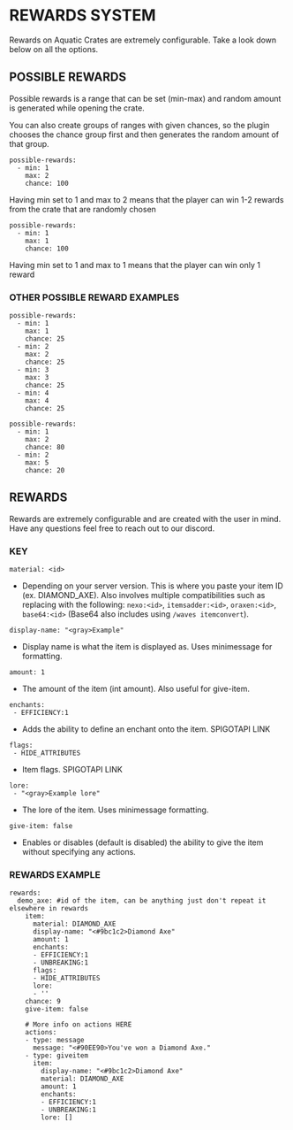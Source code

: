 # REWARDS SYSTEM

Rewards on Aquatic Crates are extremely configurable. Take a look down below on all the options.


## POSSIBLE REWARDS

Possible rewards is a range that can be set (min-max) and random amount is generated while opening the crate.

You can also create groups of ranges with given chances, so the plugin chooses the chance group first and then generates the random amount of that group.

```
possible-rewards:
  - min: 1
    max: 2
    chance: 100
```

Having min set to 1 and max to 2 means that the player can win 1-2 rewards from the crate that are randomly chosen


```
possible-rewards:
  - min: 1
    max: 1
    chance: 100
```

Having min set to 1 and max to 1 means that the player can win only 1 reward

### OTHER POSSIBLE REWARD EXAMPLES

```
possible-rewards:
  - min: 1
    max: 1
    chance: 25
  - min: 2
    max: 2
    chance: 25
  - min: 3
    max: 3
    chance: 25
  - min: 4
    max: 4
    chance: 25
```

```
possible-rewards:  
  - min: 1
    max: 2
    chance: 80
  - min: 2
    max: 5
    chance: 20
```

## REWARDS

Rewards are extremely configurable and are created with the user in mind. Have any questions feel free to reach out to our discord.

### KEY

`material: <id>`
  - Depending on your server version. This is where you paste your item ID (ex. DIAMOND_AXE). Also involves multiple compatibilities such as replacing <id> with the following: `nexo:<id>`, `itemsadder:<id>`, `oraxen:<id>`, `base64:<id>` (Base64 also includes using `/waves itemconvert`). 

`display-name: "<gray>Example"`
  - Display name is what the item is displayed as. Uses minimessage for formatting.

`amount: 1`
  - The amount of the item (int amount). Also useful for give-item.

```
enchants:
 - EFFICIENCY:1
```
  - Adds the ability to define an enchant onto the item. SPIGOTAPI LINK

```
flags:
 - HIDE_ATTRIBUTES
```
  - Item flags. SPIGOTAPI LINK

```
lore:
 - "<gray>Example lore"
```
  - The lore of the item. Uses minimessage formatting.

`give-item: false`
  - Enables or disables (default is disabled) the ability to give the item without specifying any actions.

### REWARDS EXAMPLE

```
rewards:
  demo_axe: #id of the item, can be anything just don't repeat it elsewhere in rewards
    item:
      material: DIAMOND_AXE
      display-name: "<#9bc1c2>Diamond Axe"
      amount: 1
      enchants:
      - EFFICIENCY:1
      - UNBREAKING:1
      flags:
      - HIDE_ATTRIBUTES
      lore:
      - ''
    chance: 9
    give-item: false
    
    # More info on actions HERE
    actions:
    - type: message
      message: "<#90EE90>You've won a Diamond Axe."
    - type: giveitem
      item:
        display-name: "<#9bc1c2>Diamond Axe"
        material: DIAMOND_AXE
        amount: 1
        enchants:
        - EFFICIENCY:1
        - UNBREAKING:1
        lore: []
```